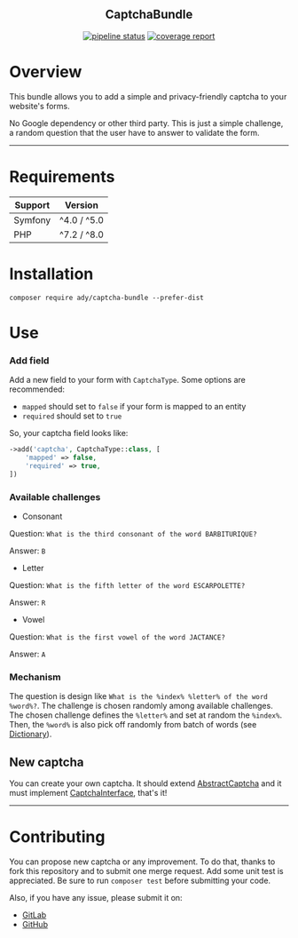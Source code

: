 <div align="center">
<h2>CaptchaBundle</h2>

[![pipeline status](https://gitlab.com/adynemo/captchabundle/badges/main/pipeline.svg)](https://gitlab.com/adynemo/captchabundle/-/commits/main)
[![coverage report](https://gitlab.com/adynemo/captchabundle/badges/main/coverage.svg)](https://gitlab.com/adynemo/captchabundle/-/commits/main)

</div>

# Overview

This bundle allows you to add a simple and privacy-friendly captcha to your website's forms.

No Google dependency or other third party. This is just a simple challenge, a random question that the user have to answer to validate the form.

---------------------

# Requirements

| Support | Version     |
| ------- | ------------|
| Symfony | ^4.0 / ^5.0 |
| PHP     | ^7.2 / ^8.0 |

# Installation

```shell
composer require ady/captcha-bundle --prefer-dist
```

# Use

### Add field

Add a new field to your form with `CaptchaType`. Some options are recommended:

- `mapped` should set to `false` if your form is mapped to an entity
- `required` should set to `true`

So, your captcha field looks like:

```php
->add('captcha', CaptchaType::class, [
    'mapped' => false,
    'required' => true,
])
```

### Available challenges

- Consonant

Question: `What is the third consonant of the word BARBITURIQUE?`

Answer: `B`

- Letter

Question: `What is the fifth letter of the word ESCARPOLETTE?`

Answer: `R`

- Vowel

Question: `What is the first vowel of the word JACTANCE?`

Answer: `A`

### Mechanism

The question is design like `What is the %index% %letter% of the word %word%?`. The challenge is chosen randomly among available challenges. The chosen challenge defines the `%letter%` and set at random the `%index%`. Then, the `%word%` is also pick off randomly from batch of words (see [Dictionary](Service/DictionaryService.php)).

## New captcha

You can create your own captcha. It should extend [AbstractCaptcha](Captcha/AbstractCaptcha.php) and it must implement [CaptchaInterface](Contracts/CaptchaInterface.php), that's it!

---------------------

Contributing
============

You can propose new captcha or any improvement. To do that, thanks to fork this repository and to submit one merge request. Add some unit test is appreciated. Be sure to run `composer test` before submitting your code.

Also, if you have any issue, please submit it on:
- [GitLab](https://gitlab.com/adynemo/captchabundle/-/issues/new)
- [GitHub](https://github.com/adynemo/CaptchaBundle/issues/new)
